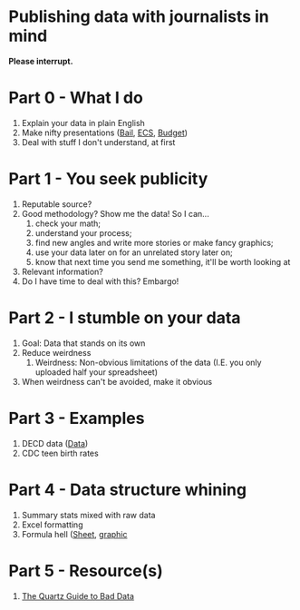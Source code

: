 # Publishing data with journalists in mind

**Please interrupt.**

# Part 0 - What I do
1. Explain your data in plain English
2. Make nifty presentations ([Bail](https://jakekara.github.io/pretrial-slider/), [ECS](http://projects.ctmirror.org/content/trend/2016/10/excess_cost/), [Budget](https://jakekara.github.io/budget_petri/))
3. Deal with stuff I don't understand, at first

# Part 1 - You seek publicity
1. Reputable source?
2. Good methodology? Show me the data! So I can...
   1. check your math;
   2. understand your process;
   3. find  new angles and write more stories or make fancy graphics;
   4. use your data later on for an unrelated story later on;
   5. know that next time you send me something, it'll be worth looking at
3. Relevant information?
4. Do I have time to deal with this? Embargo!

# Part 2 - I stumble on your data
1. Goal: Data that stands on its own
2. Reduce weirdness
   1. Weirdness: Non-obvious limitations of the data (I.E. you only uploaded half your spreadsheet)
3. When weirdness can't be avoided, make it obvious

# Part 3 - Examples
1. DECD data ([Data](https://data.ct.gov/Business/Small-Business-Express-Tabulated-Data/565g-b4i4))
2. CDC teen birth rates 

# Part 4 - Data structure whining
1. Summary stats mixed with raw data
2. Excel formatting
3. Formula hell ([Sheet](https://docs.google.com/spreadsheets/d/1Es89IcP9hXe_3QwgZf7UqAR1Vac0-1VD2AtluhJtfI4/edit#gid=1784818844), [graphic](http://projects.ctmirror.org/content/trend/2016/10/excess_cost/)

# Part 5 - Resource(s)
1. [The Quartz Guide to Bad Data](https://github.com/Quartz/bad-data-guide/blob/master/README.md#rows-or-values-are-duplicated)